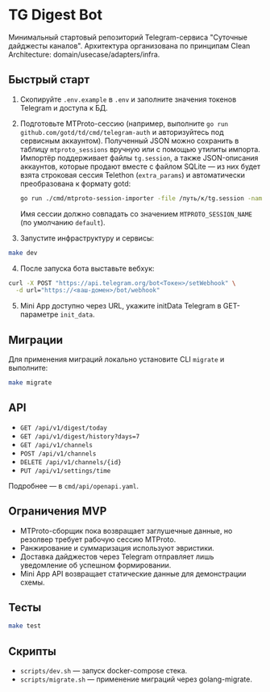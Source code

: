 # TG Digest Bot

Минимальный стартовый репозиторий Telegram-сервиса "Суточные дайджесты каналов". Архитектура организована по принципам Clean Architecture: domain/usecase/adapters/infra.

## Быстрый старт

1. Скопируйте `.env.example` в `.env` и заполните значения токенов Telegram и доступа к БД.
2. Подготовьте MTProto-сессию (например, выполните `go run github.com/gotd/td/cmd/telegram-auth` и авторизуйтесь под сервисным
   аккаунтом). Полученный JSON можно сохранить в таблицу `mtproto_sessions` вручную или с помощью утилиты импорта. Импортёр
   поддерживает файлы `tg.session`, а также JSON-описания аккаунтов, которые продают вместе с файлом SQLite — из них будет
   взята строковая сессия Telethon (`extra_params`) и автоматически преобразована к формату gotd:

   ```bash
   go run ./cmd/mtproto-session-importer -file /путь/к/tg.session -name default
   ```

   Имя сессии должно совпадать со значением `MTPROTO_SESSION_NAME` (по умолчанию `default`).
3. Запустите инфраструктуру и сервисы:

```bash
make dev
```

4. После запуска бота выставьте вебхук:

```bash
curl -X POST "https://api.telegram.org/bot<Токен>/setWebhook" \
  -d url="https://<ваш-домен>/bot/webhook"
```

5. Mini App доступно через URL, укажите initData Telegram в GET-параметре `init_data`.

## Миграции

Для применения миграций локально установите CLI `migrate` и выполните:

```bash
make migrate
```

## API

- `GET /api/v1/digest/today`
- `GET /api/v1/digest/history?days=7`
- `GET /api/v1/channels`
- `POST /api/v1/channels`
- `DELETE /api/v1/channels/{id}`
- `PUT /api/v1/settings/time`

Подробнее — в `cmd/api/openapi.yaml`.

## Ограничения MVP

- MTProto-сборщик пока возвращает заглушечные данные, но резолвер требует рабочую сессию MTProto.
- Ранжирование и суммаризация используют эвристики.
- Доставка дайджестов через Telegram отправляет лишь уведомление об успешном формировании.
- Mini App API возвращает статические данные для демонстрации схемы.

## Тесты

```bash
make test
```

## Скрипты

- `scripts/dev.sh` — запуск docker-compose стека.
- `scripts/migrate.sh` — применение миграций через golang-migrate.

